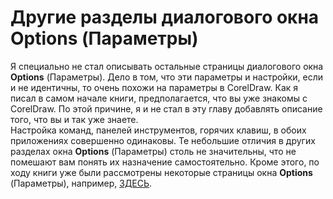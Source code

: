 # Другие разделы диалогового окна Options (Параметры)

Я специально не стал описывать остальные страницы диалогового окна **Options** (Параметры). Дело в том, что эти параметры и настройки, если и не идентичны, то очень похожи на параметры в CorelDraw. Как я писал в самом начале книги, предполагается, что вы уже знакомы с CorelDraw. По этой причине, я и не стал в эту главу добавлять описание того, что вы и так уже знаете.  
Настройка команд, панелей инструментов, горячих клавиш, в обоих приложениях совершенно одинаковы. Те небольшие отличия в других разделах окна **Options** (Параметры) столь не значительны, что не помешают вам понять их назначение самостоятельно. Кроме этого, по ходу книги уже были рассмотрены некоторые страницы окна **Options** (Параметры), например, [ЗДЕСЬ](http://cdrpro.ru/node/2731).
